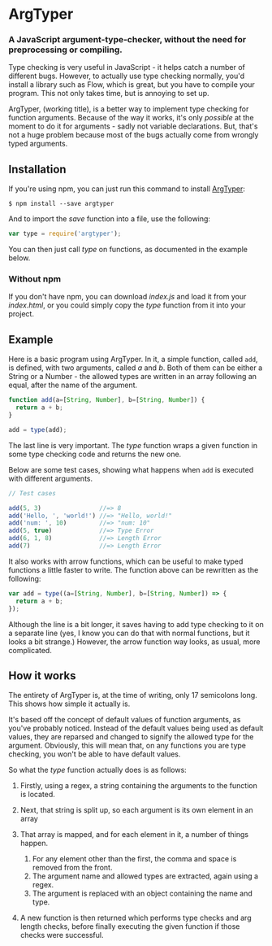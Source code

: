 # ArgTyper

### A JavaScript argument-type-checker, without the need for preprocessing or compiling.

Type checking is very useful in JavaScript - it helps catch a number of different bugs.
However, to actually use type checking normally, you'd install a library such as Flow,
which is great, but you have to compile your program. This not only takes time, but is
annoying to set up.

ArgTyper, (working title), is a better way to implement type checking for function arguments.
Because of the way it works, it's only _possible_ at the moment to do it for arguments -
sadly not variable declarations. But, that's not a huge problem because most of the bugs
actually come from wrongly typed arguments.

## Installation

If you're using npm, you can just run this command to install [ArgTyper](https://www.npmjs.com/package/argtyper):

```
$ npm install --save argtyper
```

And to import the _save_ function into a file, use the following:

```javascript
var type = require('argtyper');
```

You can then just call _type_ on functions, as documented in the example below.

### Without npm

If you don't have npm, you can download _index.js_ and load it from your _index.html_,
or you could simply copy the _type_ function from it into your project.

## Example

Here is a basic program using ArgTyper. In it, a simple function, called `add`, is defined,
with two arguments, called _a_ and _b_. Both of them can be either a String or a
Number - the allowed types are written in an array following an equal, after the
name of the argument.

```javascript
function add(a=[String, Number], b=[String, Number]) {
  return a + b;
}

add = type(add);
```

The last line is very important. The _type_ function wraps a given function in some type
checking code and returns the new one.

Below are some test cases, showing what happens when `add` is executed with different
arguments.

```javascript
// Test cases

add(5, 3)                //=> 8
add('Hello, ', 'world!') //=> "Hello, world!"
add('num: ', 10)         //=> "num: 10"
add(5, true)             //=> Type Error
add(6, 1, 8)             //=> Length Error
add(7)                   //=> Length Error
```

It also works with arrow functions, which can be useful to make typed functions
a little faster to write. The function above can be rewritten as the following:

```javascript
var add = type((a=[String, Number], b=[String, Number]) => {
  return a + b;
});
```

Although the line is a bit longer, it saves having to add type checking to it
on a separate line (yes, I know you can do that with normal functions, but
it looks a bit strange.) However, the arrow function way looks, as usual,
more complicated.

## How it works

The entirety of ArgTyper is, at the time of writing, only 17 semicolons long. This shows how
simple it actually is.

It's based off the concept of default values of function arguments, as you've
probably noticed. Instead of the default values being used as default values, they are
reparsed and changed to signify the allowed type for the argument. Obviously, this will
mean that, on any functions you are type checking, you won't be able to have default values.

So what the _type_ function actually does is as follows:

 1. Firstly, using a regex, a string containing the arguments to the function is located.

 2. Next, that string is split up, so each argument is its own element in an array

 3. That array is mapped, and for each element in it, a number of things happen.
    1. For any element other than the first, the comma and space is removed from the front.
    2. The argument name and allowed types are extracted, again using a regex.
    3. The argument is replaced with an object containing the name and type.

 4. A new function is then returned which performs type checks and arg length checks, before
    finally executing the given function if those checks were successful.

